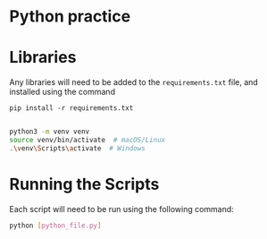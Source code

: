 # Python practice 

# Libraries
Any libraries will need to be added to the `requirements.txt` file, and installed using the command 

`pip install -r requirements.txt`

```sh

python3 -m venv venv
source venv/bin/activate  # macOS/Linux
.\venv\Scripts\activate  # Windows

```

# Running the Scripts

Each script will need to be run using the following command: 

```sh
python [python_file.py]
```

